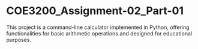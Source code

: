 # COE3200_Assignment-02_Part-01
This project is a command-line calculator implemented in Python, offering functionalities for basic arithmetic operations and designed for educational purposes.
